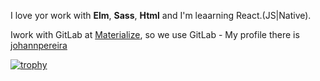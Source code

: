 I love yor work with **Elm**, **Sass**, **Html** and I'm leaarning React.(JS|Native).

Iwork with GitLab at [Materialize](https://www.materialize.pro), so we use GitLab - My profile there is [johannpereira](https://gitlab.materialize.pro/johannpereira)

[![trophy](https://github-profile-trophy.vercel.app/?username=Johann-Goncalves-Pereira&no-frame=true&no-bg=false&margin-w=15&margin-h=15&theme=onedark)](https://github.com/ryo-ma/github-profile-trophy)

<!---
Johann-Goncalves-Pereira/Johann-Goncalves-Pereira is a ✨ special ✨ repository because its `README.md` (this file) appears on your GitHub profile.
You can click the Preview link to take a look at your changes.
--->
